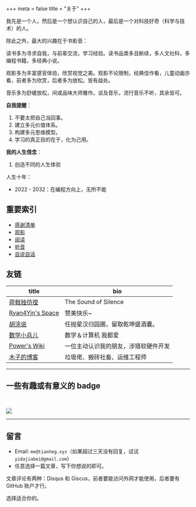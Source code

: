 +++
meta = false
title = "关于"
+++

我先是一个人，然后是一个想认识自己的人，最后是一个对科技好奇（科学与技术）的人。

除此之外，最大的兴趣在于书影音：

读书多为寻求自我，与前辈交流，学习经验。读书品类多且断续，多人文社科，多编程书籍，多经典小说。

观影多为丰富感官体验，欣赏视觉之美。观影不论限制，经典佳作看，儿童动画亦看，前者多为欣赏，后者多为放松。皆有益处。

音乐多为舒缓放松，间或品味大师雅作。谈及音乐，流行音乐不听，其余皆可。

**自我提醒**：

1. 不要太把自己当回事。
2. 建立多元价值体系。
3. 构建多元思维模型。
4. 学习的真正目的在于，化为己用。

**我的人生信念**：

1. 创造不同的人生体验

人生十年：

- 2022 - 2032：在编程方向上，无所不能

## 重要索引

- [感谢清单](/thanks/)
- [观影](/watch/)
- [阅读](/read/)
- [听音](/listen/)
- [自说自话](/talk/)

## 友链

| title                                       | bio                                  |
|---------------------------------------------|--------------------------------------|
| [荷戟独彷徨](https://guanqr.com)            | The Sound of Silence                 |
| [Ryan4Yin's Space](https://ryan4yin.space/) | 赞美快乐~                            |
| [胡涂说](https://hutusi.com/)               | 任抛星汉归园圃，留取乾坤盛酒囊。     |
| [数学小兵儿](https://matnoble.me/)          | 数学＆计算机 我都爱                  |
| [Power's Wiki](https://wiki-power.com/)     | 一位主动认识我的朋友，涉猎软硬件开发 |
| [木子的博客](https://blog.k8s.li)           | 垃圾佬、搬砖社畜、运维工程师         |

---

## 一些有趣或有意义的 badge

<a href="https://www.foreverblog.cn/" target="_blank"><img src="/images/foreverblog_logo.png" alt="" style="width:auto;height:16px;"></a>

[![](/images/512kb-green.svg)](https://512kb.club/)

<!-- https://codepen.io/kevquirk/pen/VwmVaKm -->

---

## 留言

- Email: `me@tianheg.xyz`（如果超过三天没有回复，试试 `yidajiabei@gmail.com`）
- 任意选择一篇文章，写下你想说的即可。

文章评论有两种：Disqus 和 Giscus，前者要能访问外网才能使用，后者要有 GitHub 账户才行。

选择适合你的。

<!--

## 赞助

- [爱发电](https://afdian.net/@tianheg)
- [面包多](https://dun.mianbaoduo.com/@tianheg)
- [PayPal](https://paypal.me/tianheg)
- [Patreon](https://patreon.com/tianheg)

-->
